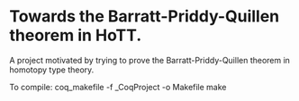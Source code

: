 # Towards the Barratt-Priddy-Quillen theorem in HoTT.
A project motivated by trying to prove the Barratt-Priddy-Quillen theorem in homotopy type theory.

To compile:
coq_makefile -f _CoqProject -o Makefile
make
